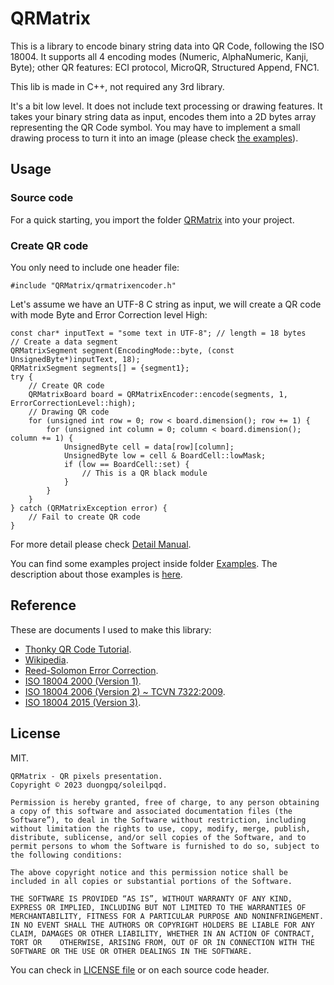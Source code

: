 # QRMatrix

This is a library to encode binary string data into QR Code, following the ISO 18004. It supports all 4 encoding modes (Numeric, AlphaNumeric, Kanji, Byte); other QR features: ECI protocol, MicroQR, Structured Append, FNC1.

This lib is made in C++, not required any 3rd library.

It's a bit low level. It does not include text processing or drawing features. It takes your binary string data as input, encodes them into a 2D bytes array representing the QR Code symbol. You may have to implement a small drawing process to turn it into an image (please check [the examples](examples.md)).

## Usage

### Source code

For a quick starting, you import the folder [QRMatrix](QRMatrix) into your project.

### Create QR code

You only need to include one header file:

```
#include "QRMatrix/qrmatrixencoder.h"
```

Let's assume we have an UTF-8 C string as input, we will create a QR code with mode Byte and Error Correction level High:

```
const char* inputText = "some text in UTF-8"; // length = 18 bytes
// Create a data segment
QRMatrixSegment segment(EncodingMode::byte, (const UnsignedByte*)inputText, 18);
QRMatrixSegment segments[] = {segment1};
try {
    // Create QR code
    QRMatrixBoard board = QRMatrixEncoder::encode(segments, 1, ErrorCorrectionLevel::high);
    // Drawing QR code
    for (unsigned int row = 0; row < board.dimension(); row += 1) {
        for (unsigned int column = 0; column < board.dimension(); column += 1) {
            UnsignedByte cell = data[row][column];
            UnsignedByte low = cell & BoardCell::lowMask;
            if (low == BoardCell::set) {
                // This is a QR black module
            }
        }
    }
} catch (QRMatrixException error) {
    // Fail to create QR code
}
```

For more detail please check [Detail Manual](DOCS/index.md).

You can find some examples project inside folder [Examples](Examples). The description about those examples is [here](DOCS/examples.md).

## Reference

These are documents I used to make this library:

 - [Thonky QR Code Tutorial](https://www.thonky.com/qr-code-tutorial/).
 - [Wikipedia](https://en.wikipedia.org/wiki/QR_code).
 - [Reed-Solomon Error Correction](https://en.wikiversity.org/wiki/Reed%E2%80%93Solomon_codes_for_coders).
 - [ISO 18004 2000 (Version 1)](https://www.swisseduc.ch/informatik/theoretische_informatik/qr_codes/docs/qr_standard.pdf).
 - [ISO 18004 2006 (Version 2) ~ TCVN 7322:2009](https://luatminhkhue.vn/tieu-chuan-quoc-gia-tcvn-7322-2009-iso-iec-18004-2006-ve-cong-nghe-thong-tin-ky-thuat-phan-dinh-va-thu-nhan-du-lieu-tu-dong-yeu-cau-ky-thuat-doi-voi-ma-hinh-qr-code-2005.aspx).
 - [ISO 18004 2015 (Version 3)](https://github.com/yansikeim/QR-Code/blob/master/ISO%20IEC%2018004%202015%20Standard.pdf).

## License

MIT.

```
QRMatrix - QR pixels presentation.
Copyright © 2023 duongpq/soleilpqd.

Permission is hereby granted, free of charge, to any person obtaining a copy of this software and associated documentation files (the Software”), to deal in the Software without restriction, including without limitation the rights to use, copy, modify, merge, publish, distribute, sublicense, and/or sell copies of the Software, and to permit persons to whom the Software is furnished to do so, subject to the following conditions:

The above copyright notice and this permission notice shall be included in all copies or substantial portions of the Software.

THE SOFTWARE IS PROVIDED “AS IS”, WITHOUT WARRANTY OF ANY KIND, EXPRESS OR IMPLIED, INCLUDING BUT NOT LIMITED TO THE WARRANTIES OF MERCHANTABILITY, FITNESS FOR A PARTICULAR PURPOSE AND NONINFRINGEMENT. IN NO EVENT SHALL THE AUTHORS OR COPYRIGHT HOLDERS BE LIABLE FOR ANY CLAIM, DAMAGES OR OTHER LIABILITY, WHETHER IN AN ACTION OF CONTRACT, TORT OR    OTHERWISE, ARISING FROM, OUT OF OR IN CONNECTION WITH THE SOFTWARE OR THE USE OR OTHER DEALINGS IN THE SOFTWARE.
```

You can check in [LICENSE file](LICENSE) or on each source code header.
